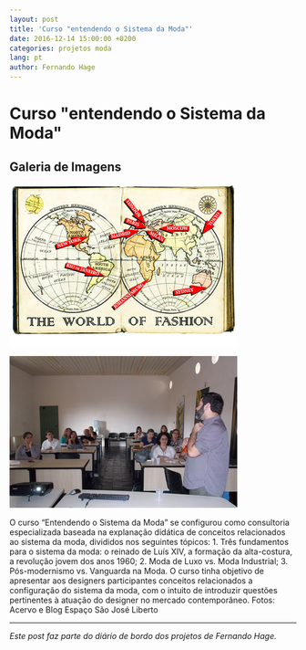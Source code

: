 ```yaml
---
layout: post
title: 'Curso "entendendo o Sistema da Moda"'
date: 2016-12-14 15:00:00 +0200
categories: projetos moda
lang: pt
author: Fernando Hage
---
```


# Curso "entendendo o Sistema da Moda"

## Galeria de Imagens

![Curso "entendendo o Sistema da Moda"](/assets/images/curso-entendendo-o-sistema-da-moda-01.jpg)

![Curso "entendendo o Sistema da Moda"](/assets/images/curso-entendendo-o-sistema-da-moda-02.jpg)

O curso “Entendendo o Sistema da Moda” se configurou como consultoria especializada baseada na explanação didática de conceitos relacionados ao sistema da moda, divididos nos seguintes tópicos: 1. Três fundamentos para o sistema da moda: o reinado de Luís XIV, a formação da alta-costura, a revolução jovem dos anos 1960; 2. Moda de Luxo vs. Moda Industrial; 3. Pós-modernismo vs. Vanguarda na Moda. O curso tinha objetivo de apresentar aos designers participantes conceitos relacionados a configuração do sistema da moda, com o intuito de introduzir questões pertinentes à atuação do designer no mercado contemporâneo. Fotos: Acervo e Blog Espaço São José Liberto

---

*Este post faz parte do diário de bordo dos projetos de Fernando Hage.*